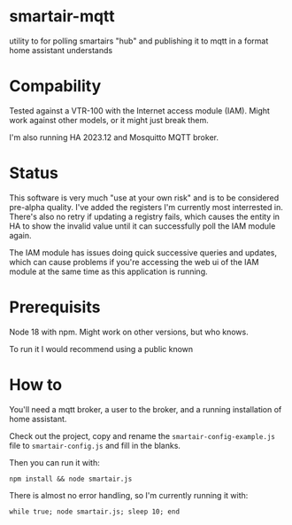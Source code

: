 # smartair-mqtt
utility to for polling smartairs "hub" and publishing it to mqtt in a format home assistant understands

# Compability
Tested against a VTR-100 with the Internet access module (IAM). Might work against other models, or it might just break them.

I'm also running HA 2023.12 and Mosquitto MQTT broker.

# Status
This software is very much "use at your own risk" and is to be considered pre-alpha quality. I've added the registers I'm currently most interrested in. There's also no retry if updating a registry fails, which causes the entity in HA to show the invalid value until it can successfully poll the IAM module again.

The IAM module has issues doing quick successive queries and updates, which can cause problems if you're accessing the web ui of the IAM module at the same time as this application is running.

# Prerequisits
Node 18 with npm. Might work on other versions, but who knows.

To run it I would recommend using a public known

# How to
You'll need a mqtt broker, a user to the broker, and a running installation of home assistant. 

Check out the project, copy and rename the `smartair-config-example.js` file to `smartair-config.js` and fill in the blanks.

Then you can run it with:

`npm install && node smartair.js`

There is almost no error handling, so I'm currently running it with:

`while true; node smartair.js; sleep 10; end`
